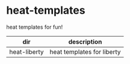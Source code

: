 # heat-templates
heat templates for fun!

|dir|description|
|---|---|
|heat-liberty|heat templates for liberty|

